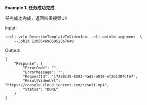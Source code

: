 **Example 1: 任务成功完成**

任务成功完成，返回结果视频Url

Input: 

```
tccli vclm DescribeTemplateToVideoJob --cli-unfold-argument  \
    --JobId 1305546906952867840
```

Output: 
```
{
    "Response": {
        "ErrorCode": "",
        "ErrorMessage": "",
        "RequestId": "17288c38-8b83-4ad2-a818-ef2d2d87dfe7",
        "ResultVideoUrl": "https://console.cloud.tencent.com/result.mp4",
        "Status": "DONE"
    }
}
```

